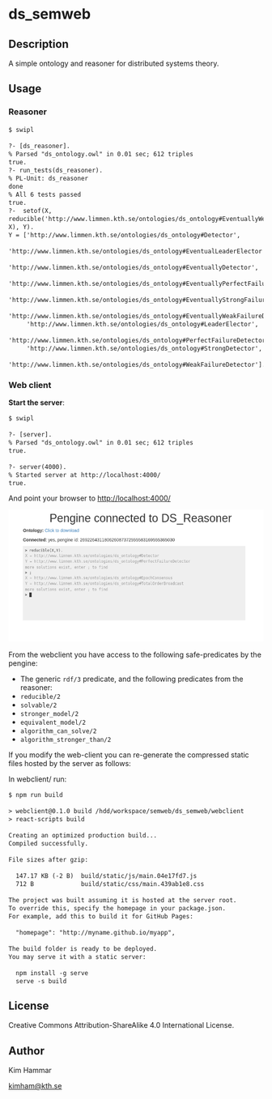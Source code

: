 # ds_semweb

## Description

A simple ontology and reasoner for distributed systems theory.

## Usage

### Reasoner

    $ swipl

    ?- [ds_reasoner].
    % Parsed "ds_ontology.owl" in 0.01 sec; 612 triples
    true.
    ?- run_tests(ds_reasoner).
    % PL-Unit: ds_reasoner 
    done
    % All 6 tests passed
    true.    
    ?-  setof(X, reducible('http://www.limmen.kth.se/ontologies/ds_ontology#EventuallyWeakFailureDetector', X), Y).
    Y = ['http://www.limmen.kth.se/ontologies/ds_ontology#Detector',
         'http://www.limmen.kth.se/ontologies/ds_ontology#EventualLeaderElector',
         'http://www.limmen.kth.se/ontologies/ds_ontology#EventuallyDetector',
         'http://www.limmen.kth.se/ontologies/ds_ontology#EventuallyPerfectFailureDetector',
         'http://www.limmen.kth.se/ontologies/ds_ontology#EventuallyStrongFailureDetector',
         'http://www.limmen.kth.se/ontologies/ds_ontology#EventuallyWeakFailureDetector',
         'http://www.limmen.kth.se/ontologies/ds_ontology#LeaderElector',
         'http://www.limmen.kth.se/ontologies/ds_ontology#PerfectFailureDetector',
         'http://www.limmen.kth.se/ontologies/ds_ontology#StrongDetector',
         'http://www.limmen.kth.se/ontologies/ds_ontology#WeakFailureDetector'].


### Web client

**Start the server**:
 
    $ swipl
    
    ?- [server].
    % Parsed "ds_ontology.owl" in 0.01 sec; 612 triples
    true.
    
    ?- server(4000).
    % Started server at http://localhost:4000/
    true.
   
And point your browser to [http://localhost:4000/](http://localhost:4000/)

![image could not be rendered](screenshot/screen1.png "Webclient screenshot")

From the webclient you have access to the following safe-predicates by the pengine:

* The generic `rdf/3` predicate, and the following predicates from the reasoner:
* `reducible/2`
* `solvable/2`
* `stronger_model/2`
* `equivalent_model/2`
* `algorithm_can_solve/2`
* `algorithm_stronger_than/2`

If you modify the web-client you can re-generate the compressed static files hosted by the server as follows:

In webclient/ run: 
    
    $ npm run build
    
    > webclient@0.1.0 build /hdd/workspace/semweb/ds_semweb/webclient
    > react-scripts build
    
    Creating an optimized production build...
    Compiled successfully.
    
    File sizes after gzip:
    
      147.17 KB (-2 B)  build/static/js/main.04e17fd7.js
      712 B             build/static/css/main.439ab1e8.css
    
    The project was built assuming it is hosted at the server root.
    To override this, specify the homepage in your package.json.
    For example, add this to build it for GitHub Pages:
    
      "homepage": "http://myname.github.io/myapp",
    
    The build folder is ready to be deployed.
    You may serve it with a static server:
    
      npm install -g serve
      serve -s build
    
## License

Creative Commons Attribution-ShareAlike 4.0 International License.

## Author

Kim Hammar

<kimham@kth.se>
